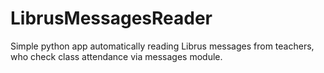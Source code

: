 # LibrusMessagesReader
Simple python app automatically reading Librus messages from teachers, who check class attendance via messages module.
